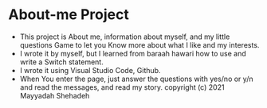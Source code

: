 # About-me Project
- This project is About me, information about myself, and my little questions Game to let you Know more about what I like and my interests.
- I wrote it by myself, but I learned from baraah hawari how to use and write a Switch statement.
- I wrote it using Visual Studio Code, Github.
- When You enter the page, just answer the questions with yes/no or y/n and read the messages, and read my story.
 copyright (c) 2021 Mayyadah Shehadeh
